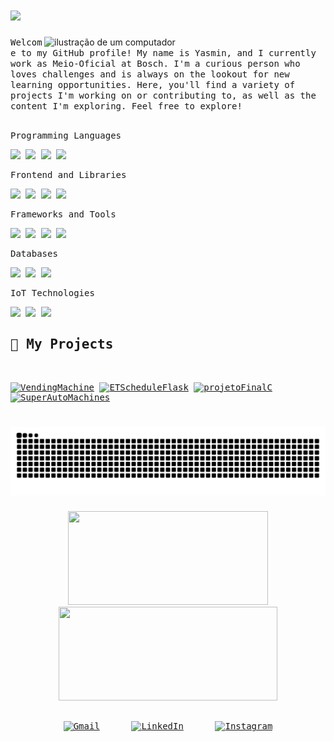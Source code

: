 <h1 align="left">
 <img src="https://readme-typing-svg.herokuapp.com?font=Righteous&size=35&duration=4000&pause=500&color=B546DB&vCenter=true&width=500&height=70&lines=Hello!+%F0%9F%91%8B;I'm+Yasmin+Trembulack" /></img>
</h1>
<img src="https://raw.githubusercontent.com/MicaelliMedeiros/micaellimedeiros/master/image/computer-illustration.png" alt="ilustração de um computador" min-width="400px" max-width="450px" width="450px" align="right">

<samp align="left">
  Welcome to my GitHub profile! My name is Yasmin, and I currently work as Meio-Oficial at Bosch. I'm a curious person who loves challenges and is always on the lookout for new learning opportunities. Here, you'll find a variety of projects I'm working on or contributing to, as well as the content I'm exploring. Feel free to explore!
<samp/>
 <br/><br/>

<p>Programming Languages</p>
<p align="left">
   <img src="https://img.shields.io/badge/C%23-239120?style=for-the-badge&logo=c-sharp&logoColor=white" />
   <img src="https://img.shields.io/badge/C-00599C?style=for-the-badge&logo=c&logoColor=white" />
   <img src="https://img.shields.io/badge/Python-14354C?style=for-the-badge&logo=python&logoColor=white" />
   <img src="https://img.shields.io/badge/java-%23ED8B00.svg?style=for-the-badge&logo=openjdk&logoColor=white" />
</p>
<p>Frontend and Libraries</p>
<p align="left">
   <img src="https://img.shields.io/badge/HTML5-E34F26?style=for-the-badge&logo=html5&logoColor=white" />
   <img src="https://img.shields.io/badge/JavaScript-323330?style=for-the-badge&logo=javascript&logoColor=F7DF1E" />
   <img src="https://img.shields.io/badge/React-20232A?style=for-the-badge&logo=react&logoColor=61DAFB" />
   <img src="https://img.shields.io/badge/Next-black?style=for-the-badge&logo=next.js&logoColor=white" />
</p>
<p>Frameworks and Tools</p>
<p align="left">
   <img src="https://img.shields.io/badge/Spring-6DB33F?style=for-the-badge&logo=spring&logoColor=white" />
   <img src="https://img.shields.io/badge/flask-%23000.svg?style=for-the-badge&logo=flask&logoColor=white" />
   <img src="https://img.shields.io/badge/django-%23092E20.svg?style=for-the-badge&logo=django&logoColor=white" />
   <img src="https://img.shields.io/badge/node.js-6DA55F?style=for-the-badge&logo=node.js&logoColor=white" />
</p>
<p>Databases</p>
<p align="left">
   <img src="https://img.shields.io/badge/Microsoft%20SQL%20Server-CC2927?style=for-the-badge&logo=microsoft%20sql%20server&logoColor=white" />
   <img src="https://img.shields.io/badge/mysql-4479A1.svg?style=for-the-badge&logo=mysql&logoColor=white" />
   <img src="https://img.shields.io/badge/MongoDB-%234ea94b.svg?style=for-the-badge&logo=mongodb&logoColor=white" />
</p>

<p>IoT Technologies</p>
<p align="left"> 
 <img src="https://img.shields.io/badge/Arduino-00979D?style=for-the-badge&logo=arduino&logoColor=white" /> 
 <img src="https://img.shields.io/badge/ESP32-40A9F8?style=for-the-badge&logo=espressif&logoColor=white" /> 
 <img src="https://img.shields.io/badge/IoT%20Protocols-FF6F00?style=for-the-badge&logo=internet-explorer&logoColor=white" /> 
</p>


## 🚀 My Projects
<br/>

[![VendingMachine](https://img.shields.io/badge/Repo-VendingMachine-eb771e)](https://github.com/loregbrw/VendingMachine)
[![ETScheduleFlask](https://img.shields.io/badge/Repo-ETScheduleFlask-3498db)](https://github.com/AndreLuisPLuz/ETScheduleFlask)
[![projetoFinalC](https://img.shields.io/badge/Repo-projetoFinalC-cf2357)](https://github.com/aeduardamariaa/projetoFinalC)
[![SuperAutoMachines](https://img.shields.io/badge/Repo-SuperAutoMachines-be38d6)](https://github.com/YasminTrembulack/SuperAutoMachines)

##
<h1 align="center">
 <picture >
   <source media="(prefers-color-scheme: dark)" srcset="https://raw.githubusercontent.com/YasminTrembulack/YasminTrembulack/output/github-contribution-grid-snake-dark.svg">
   <source media="(prefers-color-scheme: light)" srcset="https://raw.githubusercontent.com/YasminTrembulack/YasminTrembulack/output/github-contribution-grid-snake.svg">
   <img alt="github contribution grid snake animation" src="https://raw.githubusercontent.com/YasminTrembulack/YasminTrembulack/output/github-contribution-grid-snake.svg">
 </picture>   
</h1>

<div display="flex">

<div align="center">
  <img src="https://github-readme-stats.vercel.app/api/top-langs/?username=YasminTrembulack&layout=compact&langs_count=7&theme=transparent&bg_color=0a0a0a&border_color=bd58e0&show_icons=true&icon_color=30A3DC&title_color=3ae3f2&text_color=FFF&rank_icon=github" width="320" height="150"/>
  <img src="https://github-readme-stats.vercel.app/api/?username=YasminTrembulack&theme=transparent&bg_color=0a0a0a&border_color=bd58e0&show_icons=true&icon_color=30A3DC&title_color=3ae3f2&text_color=FFF&rank_icon=github" width="350" height="150"/>
</div>
<br/>
<p align="center">
  <a href="mailto:yasmin.agostinho.012@gmail.com" title="Gmail" >
    <img src="https://img.shields.io/badge/-Gmail-FF0000?style=flat-square&labelColor=FF0000&logo=gmail&logoColor=white&link=mailto:yasmin.agostinho.012@gmail.com" alt="Gmail"/></a>
 <span>&nbsp;&nbsp;&nbsp;&nbsp;</span>
  <a href="https://www.linkedin.com/in/yasmin-trembulack-agostinho-b11675261/" title="LinkedIn">
    <img src="https://img.shields.io/badge/-Linkedin-0e76a8?style=flat-square&logo=Linkedin&logoColor=white&link=https://www.linkedin.com/in/yasmin-trembulack-agostinho-b11675261/" alt="LinkedIn"/></a>
 <span>&nbsp;&nbsp;&nbsp;&nbsp;</span>
  <a href="https://www.instagram.com/yasmin__0102/" title="Instagram">
    <img src="https://img.shields.io/badge/-Instagram-DF0174?style=flat-square&labelColor=DF0174&logo=instagram&logoColor=white&link=https://www.instagram.com/yasmin__0102/" alt="Instagram"/></a>
</p>

<!-- 

 ```JS
import Desenvolvedor from YasminTrembulack;

class Skills extends Desenvolvedor {
  linguagens = [ "C#", "C", "Python", "Java" ];
  bibliotecas = [ "React", "JavaScript", "HTML5" ];
  frameworks = [ "Spring", "Flask", "Django", "Node.js" ];
  databases = [ "Microsoft SQL Server", "MySQL", "MongoDB" ];
}

```

<img href="https://github.com/loregbrw/VendingMachine" src="https://github-readme-stats.vercel.app/api/pin/?username=loregbrw&repo=VendingMachine&bg_color=0a0a0a&border_color=bd58e0&show_icons=true&icon_color=30A3DC&title_color=3ae3f2&text_color=FFF" alt="Repo Card" width="300" height="150"/>

<img href="https://github.com/AndreLuisPLuz/ETScheduleFlask" src="https://github-readme-stats.vercel.app/api/pin/?username=AndreLuisPLuz&repo=ETScheduleFlask&bg_color=0a0a0a&border_color=bd58e0&show_icons=true&icon_color=30A3DC&title_color=3ae3f2&text_color=FFF" alt="Repo Card" width="300" height="150"/>

<img href="https://github.com/aeduardamariaa/projetoFinalC/tree/beta" src="https://github-readme-stats.vercel.app/api/pin/?username=aeduardamariaa&repo=projetoFinalC&bg_color=0a0a0a&border_color=bd58e0&show_icons=true&icon_color=30A3DC&title_color=3ae3f2&text_color=FFF" alt="Repo Card" width="300" height="150"/>
<div/>

<div >
  <a href="https://github.com/YasminTrembulack">
  
   ![Top Langs](https://github-readme-stats-git-masterrstaa-rickstaa.vercel.app/api/top-langs/?username=SEUUSERNAME&layout=compact&bg_color=000&border_color=30A3DC&title_color=E94D5F&text_color=FFF)
    <img loading="lazy" height="180em" src="https://github-readme-stats.vercel.app/api/top-langs/?username=YasminTrembulack&layout=compact&langs_count=7&theme=vision-friendly-dark"/>
    <img loading="lazy" height="180em" src="https://github-readme-stats.vercel.app/api?username=YasminTrembulack&show_icons=true&locale=en&theme=vision-friendly-dark&rank_icon=github"/>        
  </a>
</div>
  
-->

